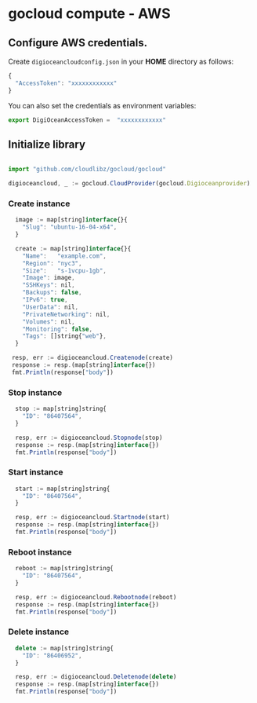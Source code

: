 # gocloud compute - AWS

## Configure AWS credentials.

Create `digioceancloudconfig.json` in your <b>HOME</b> directory as follows:
```js
{
  "AccessToken": "xxxxxxxxxxxx"
}
```

You can also set the credentials as environment variables:
```js
export DigiOceanAccessToken =  "xxxxxxxxxxxx"
```

## Initialize library

```js

import "github.com/cloudlibz/gocloud/gocloud"

digioceancloud, _ := gocloud.CloudProvider(gocloud.Digioceanprovider)
```

### Create instance

```js
  image := map[string]interface{}{
    "Slug": "ubuntu-16-04-x64",
  }

  create := map[string]interface{}{
    "Name":   "example.com",
    "Region": "nyc3",
    "Size":   "s-1vcpu-1gb",
    "Image": image,
    "SSHKeys": nil,
    "Backups": false,
    "IPv6": true,
    "UserData": nil,
    "PrivateNetworking": nil,
    "Volumes": nil,
    "Monitoring": false,
    "Tags": []string{"web"},
  }

 resp, err := digioceancloud.Createnode(create)
 response := resp.(map[string]interface{})
 fmt.Println(response["body"])
```

### Stop instance

```js
  stop := map[string]string{
    "ID": "86407564",
  }

  resp, err := digioceancloud.Stopnode(stop)
  response := resp.(map[string]interface{})
  fmt.Println(response["body"])
```

### Start instance

```js
  start := map[string]string{
    "ID": "86407564",
  }

  resp, err := digioceancloud.Startnode(start)
  response := resp.(map[string]interface{})
  fmt.Println(response["body"])
```

### Reboot instance

```js
  reboot := map[string]string{
    "ID": "86407564",
  }

  resp, err := digioceancloud.Rebootnode(reboot)
  response := resp.(map[string]interface{})
  fmt.Println(response["body"])
```

### Delete instance

```js
  delete := map[string]string{
    "ID": "86406952",
  }

  resp, err := digioceancloud.Deletenode(delete)
  response := resp.(map[string]interface{})
  fmt.Println(response["body"])
```
